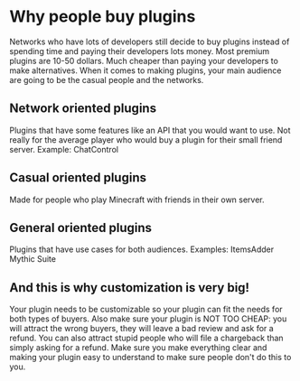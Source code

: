 # Why people buy plugins

Networks who have lots of developers still decide to buy plugins instead of spending time and paying their developers lots money. Most premium plugins are 10-50 dollars. Much cheaper than paying your developers to make alternatives. When it comes to making plugins, your main audience are going to be the casual people and the networks.

## Network oriented plugins
Plugins that have some features like an API that you would want to use. Not really for the average player who would buy a plugin for their small friend server.
Example: ChatControl

## Casual oriented plugins
Made for people who play Minecraft with friends in their own server. 

## General oriented plugins
Plugins that have use cases for both audiences.
Examples:
	ItemsAdder
	Mythic Suite

## And this is why customization is very big!
Your plugin needs to be customizable so your plugin can fit the needs for both types of buyers. Also make sure your plugin is NOT TOO CHEAP: you will attract the wrong buyers, they will leave a bad review and ask for a refund. You can also attract stupid people who will file a chargeback than simply asking for a refund. Make sure you make everything clear and making your plugin easy to understand to make sure people don't do this to you.